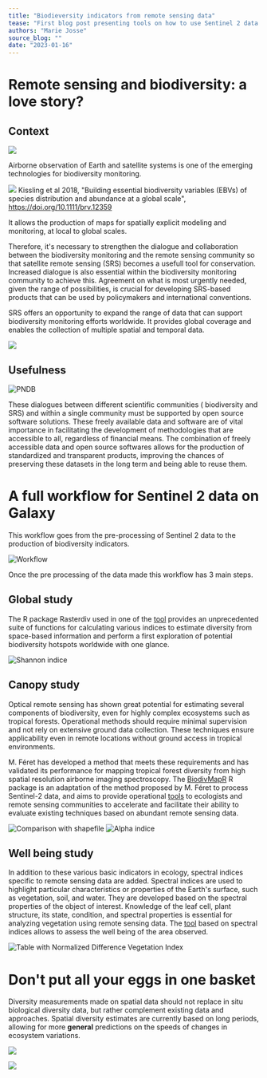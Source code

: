 ```yaml
---
title: "Biodieversity indicators from remote sensing data" 
tease: "First blog post presenting tools on how to use Sentinel 2 data for biodiversity"
authors: "Marie Josse"
source_blog: ""
date: "2023-01-16"
---
```


# Remote sensing and biodiversity: a love story?

## Context

<div class="float-right">

![](satellite.png)

</div>

Airborne observation of Earth and satellite systems is one of the emerging technologies for biodiversity monitoring.

![](brv12359-fig-0002-m.jpg)
Kissling et al 2018, "Building essential biodiversity variables (EBVs) of species distribution and abundance at a global scale", https://doi.org/10.1111/brv.12359

It allows the production of maps for spatially explicit modeling and monitoring, at local to global scales.

Therefore, it's necessary to strengthen the dialogue and collaboration between the biodiversity monitoring and the remote sensing community so that satellite remote sensing (SRS) becomes a usefull tool for conservation. Increased dialogue is also essential within the biodiversity monitoring community to achieve this. Agreement on what is most urgently needed, given the range of possibilities, is crucial for developing SRS-based products that can be used by policymakers and international conventions.

SRS offers an opportunity to expand the range of data that can support biodiversity monitoring efforts worldwide. It provides global coverage and enables the collection of multiple spatial and temporal data.

<div class="float-right">

![](tree.png)

</div>

## Usefulness

<div>

![PNDB](bandeau_pndb.png)

</div>
These dialogues between different scientific communities ( biodiversity and SRS) and within a single community must be supported by open source software solutions. These freely available data and software are of vital importance in facilitating the development of methodologies that are accessible to all, regardless of financial means.
The combination of freely accessible data and open source softwares allows for the production of standardized and transparent products, improving the chances of preserving these datasets in the long term and being able to reuse them.

# A full workflow for Sentinel 2 data on Galaxy

This workflow goes from the pre-processing of Sentinel 2 data to the production of biodiversity indicators.

<div>

![Workflow](sentinel_2.png)

</div>

Once the pre processing of the data made this workflow has 3 main steps.

## Global study

The R package Rasterdiv used in one of the [tool]() provides an unprecedented suite of functions for calculating various indices to estimate diversity from space-based information and perform a first exploration of potential biodiversity hotspots worldwide with one glance. 

<div>

![Shannon indice](rasterdiv.png)

</div>

## Canopy study

Optical remote sensing has shown great potential for estimating several components of biodiversity, even for highly complex ecosystems such as tropical forests. Operational methods should require minimal supervision and not rely on extensive ground data collection. These techniques ensure applicability even in remote locations without ground access in tropical environments.

M. Féret has developed a method that meets these requirements and has validated its performance for mapping tropical forest diversity from high spatial resolution airborne imaging spectroscopy. The [BiodivMapR](https://jbferet.github.io/biodivMapR/index.html) R package is an adaptation of the method proposed by M. Féret to process Sentinel-2 data, and aims to provide operational [tools]() to ecologists and remote sensing communities to accelerate and facilitate their ability to evaluate existing techniques based on abundant remote sensing data.

<div>

![Comparison with shapefile](comp_bdmr.png)
![Alpha indice](alpha.png)

</div>

## Well being study

In addition to these various basic indicators in ecology, spectral indices specific to remote sensing data are added. Spectral indices are used to highlight particular characteristics or properties of the Earth's surface, such as vegetation, soil, and water. They are developed based on the spectral properties of the object of interest.
Knowledge of the leaf cell, plant structure, its state, condition, and spectral properties is essential for analyzing vegetation using remote sensing data. The [tool]() based on spectral indices allows to assess the well being of the area observed.

<div>

![Table with Normalized Difference Vegetation Index](ndvi.png)

</div>

# Don't put all your eggs in one basket

Diversity measurements made on spatial data should not replace in situ biological diversity data, but rather complement existing data and approaches. Spatial diversity estimates are currently based on long periods, allowing for more **general** predictions on the speeds of changes in ecosystem variations.


<div class="float-left">

![](galaxy_project_logo.png)

</div>       
<div class="float-right">

![](gaia_data_logo.png)

</div>
